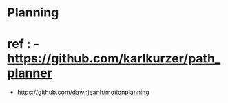 # Planning
# ref : - https://github.com/karlkurzer/path_planner
- https://github.com/dawnjeanh/motionplanning
